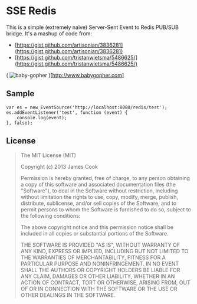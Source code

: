 # SSE Redis

This is a simple (extremely naïve) Server-Sent Event to Redis PUB/SUB bridge.  It's a mashup of code from:

  * [https://gist.github.com/artisonian/3836281](https://gist.github.com/artisonian/3836281)
  * [https://gist.github.com/tristanwietsma/5486625/](https://gist.github.com/tristanwietsma/5486625/)

( ![baby-gopher](https://raw2.github.com/drnic/babygopher-site/gh-pages/images/babygopher-badge.png) )[http://www.babygopher.com]

## Sample

	var es = new EventSource('http://localhost:8080/redis/test');
	es.addEventListener('test', function (event) {
		console.log(event);
	}, false);

## License

> The MIT License (MIT)
> 
> Copyright (c) 2013 James Cook
> 
> Permission is hereby granted, free of charge, to any person obtaining a copy of
> this software and associated documentation files (the "Software"), to deal in
> the Software without restriction, including without limitation the rights to
> use, copy, modify, merge, publish, distribute, sublicense, and/or sell copies of
> the Software, and to permit persons to whom the Software is furnished to do so,
> subject to the following conditions:
> 
> The above copyright notice and this permission notice shall be included in all
> copies or substantial portions of the Software.
> 
> THE SOFTWARE IS PROVIDED "AS IS", WITHOUT WARRANTY OF ANY KIND, EXPRESS OR
> IMPLIED, INCLUDING BUT NOT LIMITED TO THE WARRANTIES OF MERCHANTABILITY, FITNESS
> FOR A PARTICULAR PURPOSE AND NONINFRINGEMENT. IN NO EVENT SHALL THE AUTHORS OR
> COPYRIGHT HOLDERS BE LIABLE FOR ANY CLAIM, DAMAGES OR OTHER LIABILITY, WHETHER
> IN AN ACTION OF CONTRACT, TORT OR OTHERWISE, ARISING FROM, OUT OF OR IN
> CONNECTION WITH THE SOFTWARE OR THE USE OR OTHER DEALINGS IN THE SOFTWARE.
